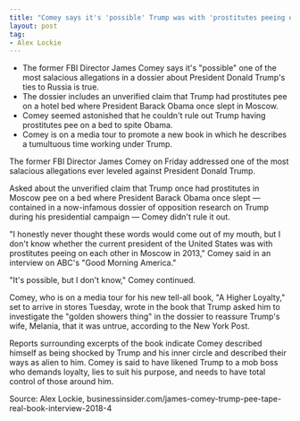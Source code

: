 ```yaml
---
title: "Comey says it's 'possible' Trump was with 'prostitutes peeing on each other' in Moscow in 2013"
layout: post
tag:
- Alex Lockie
---
```


- The former FBI Director James Comey says it's "possible" one of the most salacious allegations in a dossier about President Donald Trump's ties to Russia is true.
- The dossier includes an unverified claim that Trump had prostitutes pee on a hotel bed where President Barack Obama once slept in Moscow.
- Comey seemed astonished that he couldn't rule out Trump having prostitutes pee on a bed to spite Obama.
- Comey is on a media tour to promote a new book in which he describes a tumultuous time working under Trump.

The former FBI Director James Comey on Friday addressed one of the most salacious allegations ever leveled against President Donald Trump.

Asked about the unverified claim that Trump once had prostitutes in Moscow pee on a bed where President Barack Obama once slept — contained in a now-infamous dossier of opposition research on Trump during his presidential campaign — Comey didn't rule it out.

"I honestly never thought these words would come out of my mouth, but I don't know whether the current president of the United States was with prostitutes peeing on each other in Moscow in 2013," Comey said in an interview on ABC's "Good Morning America."

"It's possible, but I don't know," Comey continued.

Comey, who is on a media tour for his new tell-all book, "A Higher Loyalty," set to arrive in stores Tuesday, wrote in the book that Trump asked him to investigate the "golden showers thing" in the dossier to reassure Trump's wife, Melania, that it was untrue, according to the New York Post.

Reports surrounding excerpts of the book indicate Comey described himself as being shocked by Trump and his inner circle and described their ways as alien to him. Comey is said to have likened Trump to a mob boss who demands loyalty, lies to suit his purpose, and needs to have total control of those around him.

Source: Alex Lockie, businessinsider.com/james-comey-trump-pee-tape-real-book-interview-2018-4
